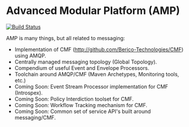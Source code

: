 # Advanced Modular Platform (AMP)

[![Build Status](https://travis-ci.org/Berico-Technologies/AMP.png?branch=master)](https://travis-ci.org/Berico-Technologies/AMP)

AMP is many things, but all related to messaging:

* Implementation of CMF (http://github.com/Berico-Technologies/CMF) using AMQP.
* Centrally managed messaging topology (Global Topology).
* Compendium of useful Event and Envelope Processors.
* Toolchain around AMQP/CMF (Maven Archetypes, Monitoring tools, etc.)
* Coming Soon: Event Stream Processor implementation for CMF (Introspex).
* Coming Soon: Policy Interdiction toolset for CMF.
* Coming Soon: Workflow Tracking mechanism for CMF.
* Coming Soon: Common set of service API's built around messaging/CMF.
